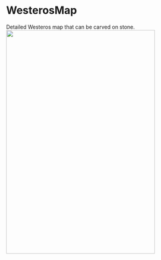 # WesterosMap
Detailed Westeros map that can be carved on stone.<br>
<img src="https://github.com/Arnita-design/WesterosMap/blob/master/TableMapWithCastles.jpg" height="600" width="400">
